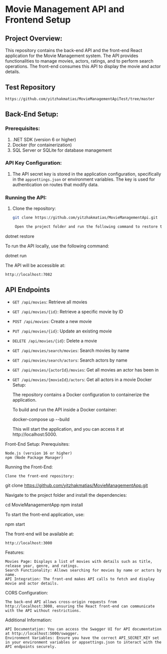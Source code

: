 # Movie Management API and Frontend Setup

## Project Overview:
This repository contains the back-end API and the front-end React application for the Movie Management system. The API provides functionalities to manage movies, actors, ratings, and to perform search operations. The front-end consumes this API to display the movie and actor details.

## Test Repository
```https://github.com/yitzhakmatias/MovieManagementApiTest/tree/master```
## Back-End Setup:

### Prerequisites:
1. .NET SDK (version 6 or higher)
2. Docker (for containerization)
3. SQL Server or SQLite for database management

### API Key Configuration:
1. The API secret key is stored in the application configuration, specifically in the `appsettings.json` or environment variables. The key is used for authentication on routes that modify data.

### Running the API:
1. Clone the repository:
   ```bash
   git clone https://github.com/yitzhakmatias/MovieManagementApi.git

    Open the project folder and run the following command to restore the dependencies:

dotnet restore

To run the API locally, use the following command:

dotnet run

The API will be accessible at:

    http://localhost:7082

## API Endpoints

- `GET /api/movies`: Retrieve all movies
- `GET /api/movies/{id}`: Retrieve a specific movie by ID
- `POST /api/movies`: Create a new movie
- `PUT /api/movies/{id}`: Update an existing movie
- `DELETE /api/movies/{id}`: Delete a movie
- `GET /api/movies/search/movies`: Search movies by name
- `GET /api/movies/search/actors`: Search actors by name
- `GET /api/movies/{actorId}/movies`: Get all movies an actor has been in
- `GET /api/movies/{movieId}/actors`: Get all actors in a movie
Docker Setup:

    The repository contains a Docker configuration to containerize the application.

    To build and run the API inside a Docker container:

    docker-compose up --build

    This will start the application, and you can access it at http://localhost:5000.

Front-End Setup:
Prerequisites:

    Node.js (version 16 or higher)
    npm (Node Package Manager)

Running the Front-End:

    Clone the front-end repository:

git clone https://github.com/yitzhakmatias/MovieManagementApp.git

Navigate to the project folder and install the dependencies:

cd MovieManagementApp
npm install

To start the front-end application, use:

npm start

The front-end will be available at:

    http://localhost:3000

Features:

    Movies Page: Displays a list of movies with details such as title, release year, genre, and ratings.
    Search Functionality: Allows searching for movies by name or actors by name.
    API Integration: The front-end makes API calls to fetch and display movie and actor details.

CORS Configuration:

    The back-end API allows cross-origin requests from http://localhost:3000, ensuring the React front-end can communicate with the API without restrictions.

Additional Information:

    API Documentation: You can access the Swagger UI for API documentation at http://localhost:5000/swagger.
    Environment Variables: Ensure you have the correct API_SECRET_KEY set in your environment variables or appsettings.json to interact with the API endpoints securely.

